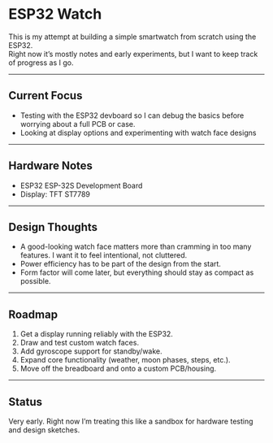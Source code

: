 # ESP32 Watch

This is my attempt at building a simple smartwatch from scratch using the ESP32.  
Right now it’s mostly notes and early experiments, but I want to keep track of progress as I go.  

---

## Current Focus  
- Testing with the ESP32 devboard so I can debug the basics before worrying about a full PCB or case.  
- Looking at display options and experimenting with watch face designs

---

## Hardware Notes  
- ESP32 ESP-32S Development Board
- Display: TFT ST7789

---

## Design Thoughts  
- A good-looking watch face matters more than cramming in too many features. I want it to feel intentional, not cluttered.  
- Power efficiency has to be part of the design from the start.  
- Form factor will come later, but everything should stay as compact as possible.  

---

## Roadmap  
1. Get a display running reliably with the ESP32.  
2. Draw and test custom watch faces.  
3. Add gyroscope support for standby/wake. 
4. Expand core functionality (weather, moon phases, steps, etc.).  
5. Move off the breadboard and onto a custom PCB/housing. 

---

## Status  
Very early. Right now I’m treating this like a sandbox for hardware testing and design sketches.  
